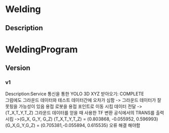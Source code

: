 # Welding
## Description
WeldingProgram
====
## Version
### v1
Description:Service 통신을 통한 YOLO 3D XYZ 받아오기: COMPLETE<br>
그럼에도 그라운드 데이터와 테스트 데이터간에 오차가 심함 
-> 그라운드 데이터가 잘못됬을 가능성이 있음
용접 로봇을 용접 포인트로 이동 시킴 데이터 전달
->(T_X,T_Y,T_Z)
그라운드 데이터를 얻을 때 사용한 TF 변환 공식에서의 TRANS를 출력시킴
->(G_X, G_Y, G_Z)
(T_X,T_Y,T_Z) = (0.803868, -0.055952, 0.596993)
(G_X,G_Y,G_Z) = (0.705381,-0.055894, 0.615535)
오류 해결 해야함
